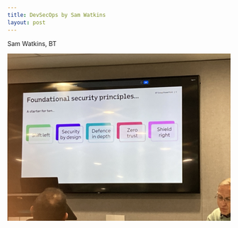 ```yaml
---
title: DevSecOps by Sam Watkins
layout: post
---
```


Sam Watkins, BT

![principles](/assets/2024-DevSecOps/principles.jpeg)
